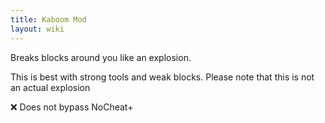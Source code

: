 ```yaml
---
title: Kaboom Mod
layout: wiki
---
```

Breaks blocks around you like an explosion.

This is best with strong tools and weak blocks. Please note that this is not an actual explosion

:x: Does not bypass NoCheat+
